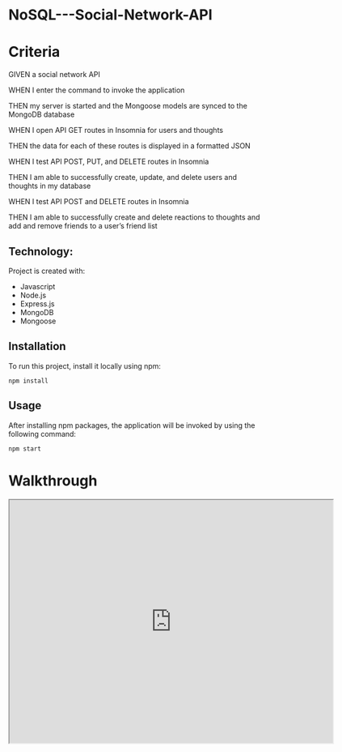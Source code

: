 # NoSQL---Social-Network-API

# Criteria
GIVEN a social network API

WHEN I enter the command to invoke the application

THEN my server is started and the Mongoose models are synced to the MongoDB database

WHEN I open API GET routes in Insomnia for users and thoughts

THEN the data for each of these routes is displayed in a formatted JSON

WHEN I test API POST, PUT, and DELETE routes in Insomnia

THEN I am able to successfully create, update, and delete users and thoughts in my database

WHEN I test API POST and DELETE routes in Insomnia

THEN I am able to successfully create and delete reactions to thoughts and add and remove friends to a user’s friend list

## Technology:

Project is created with:

- Javascript
- Node.js
- Express.js
- MongoDB
- Mongoose

## Installation

To run this project, install it locally using npm:

```
npm install
```

## Usage

After installing npm packages, the application will be invoked by using the following command:

```
npm start
```

# Walkthrough 
<iframe src="https://drive.google.com/file/d/1Uq6ZHiHUq7mMwLJHlE6S5IC37NAtISxk/preview" width="640" height="480"></iframe>

